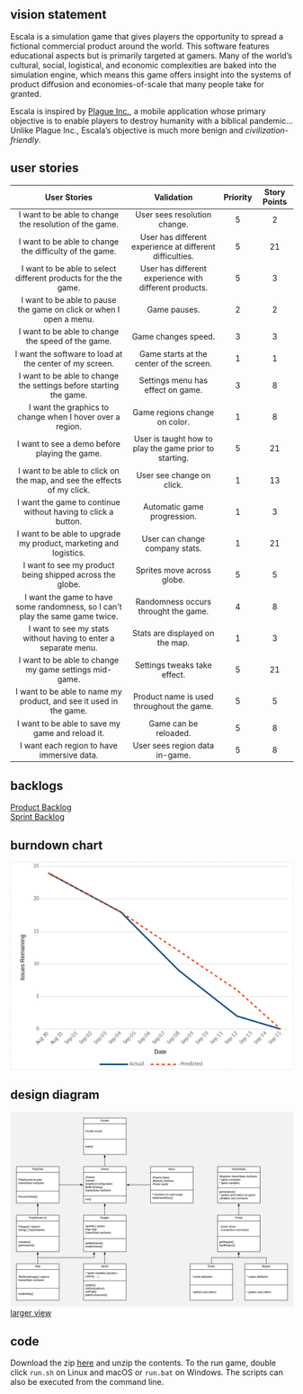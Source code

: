 vision statement  
----------------  
Escala is a simulation game that gives players the opportunity to spread a fictional commercial product around the world. This software features educational aspects but is primarily targeted at gamers. Many of the world’s cultural, social, logistical, and economic complexities are baked into the simulation engine, which means this game offers insight into the systems of product diffusion and economies-of-scale that many people take for granted.  

Escala is inspired by [Plague Inc.](https://www.ndemiccreations.com/en/22-plague-inc), a mobile application whose primary objective is to enable players to destroy humanity with a biblical pandemic... Unlike Plague Inc., Escala’s objective is much more benign and *civilization-friendly*.

user stories  
------------  
| User Stories | Validation | Priority | Story Points |
|:------------:|:----------:|:--------:|:------------:|
| I want to be able to change the resolution of the game. | User sees resolution change. | 5 | 2 |
| I want to be able to change the difficulty of the game. | User has different experience at different difficulties. | 5 | 21 |
| I want to be able to select different products for the the game. | User has different experience with different products. | 5 | 3 |
| I want to be able to pause the game on click or when I open a menu. | Game pauses. | 2 | 2 |
| I want to be able to change the speed of the game. | Game changes speed. | 3 | 3 |
| I want the software to load at the center of my screen. | Game starts at the center of the screen. | 1 | 1 |
| I want to be able to change the settings before starting the game. | Settings menu has effect on game. | 3 | 8 |
| I want the graphics to change when I hover over a region. | Game regions change on color. | 1 | 8 |
| I want to see a demo before playing the game. | User is taught how to play the game prior to starting. | 5 | 21 |
| I want to be able to click on the map, and see the effects of my click. | User see change on click. | 1 | 13 |
| I want the game to continue without having to click a button. | Automatic game progression. | 1 | 3 |
| I want to be able to upgrade my product, marketing and logistics. | User can change company stats. | 1 | 21 |
| I want to see my product being shipped across the globe. | Sprites move across globe. | 5 | 5 |
| I want the game to have some randomness, so I can't play the same game twice. | Randomness occurs throught the game. | 4 | 8 |
| I want to see my stats without having to enter a separate menu. | Stats are displayed on the map. | 1 | 3 |
| I want to be able to change my game settings mid-game. | Settings tweaks take effect. | 5 | 21 |
| I want to be able to name my product, and see it used in the game. | Product name is used throughout the game. | 5 | 5 |
| I want to be able to save my game and reload it. | Game can be reloaded. | 5 | 8 |
| I want each region to have immersive data. | User sees region data in-game. | 5 | 8 |

backlogs  
--------  
[Product Backlog](https://github.com/tgsachse/escala/issues?utf8=%E2%9C%93&q=is%3Aissue+label%3A%22product+backlog%22+)  
[Sprint Backlog](https://github.com/tgsachse/escala/issues?utf8=%E2%9C%93&q=is%3Aissue+label%3A%22sprint+1+backlog%22+)  

burndown chart  
---------------  
![Image cannot be displayed.](./BURNDOWN.png)

design diagram  
--------------  
![Image cannot be displayed.](./UML.png)  
[larger view](https://raw.githubusercontent.com/tgsachse/escala/dev/docs/sprints/sprint1/UML.png)  

code  
----  
Download the zip [here](https://github.com/tgsachse/escala/releases/download/v0.1/escala.zip) and unzip the contents. To the run game, double click `run.sh` on Linux and macOS or `run.bat` on Windows. The scripts can also be executed from the command line.
